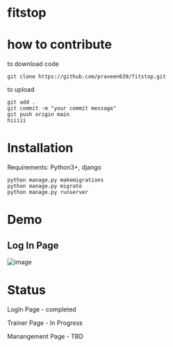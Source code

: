 # fitstop

# how to contribute

to download code

`git clone https://github.com/praveen639/fitstop.git`

to upload

```
git add .
git commit -m "your commit message"
git push origin main
hiiiii
```

# Installation

Requirements: Python3+, django

```
python manage.py makemigrations
python manage.py migrate
python manage.py runserver
```

# Demo

## Log In Page

![image](https://user-images.githubusercontent.com/52066666/111081522-c29aa480-8529-11eb-8fef-29587090cd25.png)


# Status
LogIn Page - completed

Trainer Page - In Progress

Manangement Page - TBD
